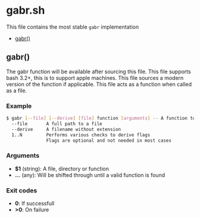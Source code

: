 # gabr.sh

This file contains the most stable `gabr` implementation

* [gabr()](#gabr)


## gabr()

 The gabr function will be available after sourcing this file.
This file supports bash 3.2+, this is to support apple machines.
This file sources a modern version of the function if applicable.
This file acts as a function when called as a file.

### Example

```bash
$ gabr [--file] [--derive] [file] function [arguments] -- A function to call other functions
  --file       A full path to a file
  --derive     A filename without extension
  1..N         Performs various checks to derive flags
               Flags are optional and not needed in most cases
```

### Arguments

* **$1** (string): A file, directory or function
* **...** (any): Will be shifted through until a valid function is found

### Exit codes

* **0**:  If successfull
* **>0**: On failure

